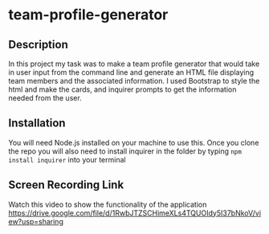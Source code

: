 # team-profile-generator

## Description 
In this project my task was to make a team profile generator that would take in user input from the command line and generate an HTML file displaying team members and the associated information. I used Bootstrap to style the html and make the cards, and inquirer prompts to get the information needed from the user.

## Installation 
You will need Node.js installed on your machine to use this. Once you clone the repo you will also need to install inquirer in the folder by typing ```npm install inquirer``` into your terminal

## Screen Recording Link
Watch this video to show the functionality of the application
https://drive.google.com/file/d/1RwbJTZSCHimeXLs4TQUOIdy5I37bNkoV/view?usp=sharing